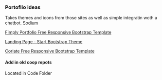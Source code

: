 ### Portoflio ideas 
Takes themes and icons from those sites as well as simple integratin woth a chatbot.
[Sodium](https://themes.gohugo.io/theme/hugo-sodium-theme/)  

[Fimply Portfolio Free Responsive Bootstrap Template](https://www.themezy.com/free-website-templates/158-fimply-portfolio-free-responsive-bootstrap-template)

[Landing Page - Start Bootstrap Theme](https://blackrockdigital.github.io/startbootstrap-landing-page/)

[Corlate Free Responsive Bootstrap Template](https://www.themezy.com/free-website-templates/185-corlate-free-responsive-bootstrap-template)


#### Add in old coop repots 

Located in Code Folder